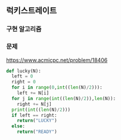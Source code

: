 ## 럭키스트레이트

### 구현 알고리즘

### 문제
https://www.acmicpc.net/problem/18406

```python
def lucky(N):
  left = 0
  right = 0
  for i in range(0,int((len(N)/2))):
    left += N[i]
  for j in range(int((len(N)/2)),len(N)):
    right += N[j]
  print(int((len(N)/2)))
  if left == right:
    return("LUCKY")
  else:
    return("READY")
```